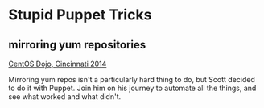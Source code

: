 # Stupid Puppet Tricks
## mirroring yum repositories

[CentOS Dojo, Cincinnati 2014](http://wiki.centos.org/Events/Dojo/Cincinnati2014)

Mirroring yum repos isn't a particularly hard thing to do, but Scott decided to do it with Puppet. Join him on his journey to automate all the things, and see what worked and what didn't.
